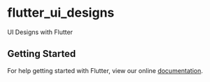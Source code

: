 # flutter_ui_designs

UI Designs with Flutter

## Getting Started

For help getting started with Flutter, view our online
[documentation](https://flutter.io/).
